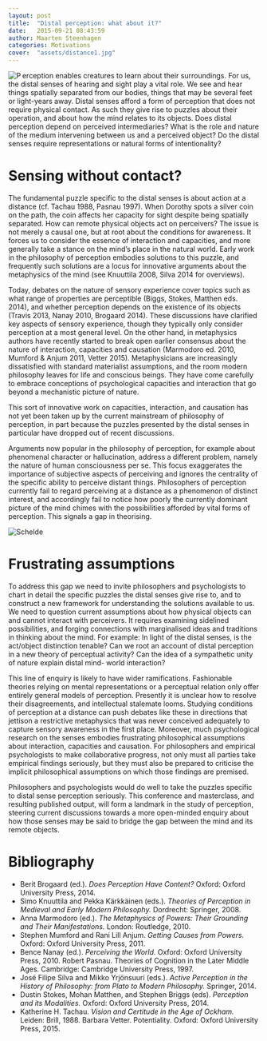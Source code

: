 ```yaml
---
layout: post
title:  "Distal perception: what about it?"
date:   2015-09-21 08:43:59
author: Maarten Steenhagen
categories: Motivations
cover:  "assets/distance1.jpg"
---
```


<img src="http://dailydropcap.com/images/P-9-cap.png" title="Daily Drop Cap by Jessica Hische" align="left" alt="P"/>erception enables creatures to learn about their surroundings. For us, the distal senses of hearing and sight play a vital role. We see and hear things spatially separated from our bodies, things that may be several feet or light-years away. Distal senses afford a form of perception that does not require physical contact. As such they give rise to puzzles about their operation, and about how the mind relates to its objects. Does distal perception depend on perceived intermediaries? What is the role and nature of the medium intervening between us and a perceived object? Do the distal senses require representations or natural forms of intentionality?

# Sensing without contact?

The fundamental puzzle specific to the distal senses is about action at a distance (cf. Tachau 1988, Pasnau 1997). When Dorothy spots a silver coin on the path, the coin affects her capacity for sight despite being spatially separated. How can remote physical objects act on perceivers? The issue is not merely a causal one, but at root about the conditions for awareness. It forces us to consider the essence of interaction and capacities, and more generally take a stance on the mind’s place in the natural world. Early work in the philosophy of perception embodies solutions to this puzzle, and frequently such solutions are a locus for innovative arguments about the metaphysics of the mind (see Knuuttila 2008, Silva 2014 for overviews).

Today, debates on the nature of sensory experience cover topics such as what range of properties are perceptible (Biggs, Stokes, Matthen eds. 2014), and whether perception depends on the existence of its objects (Travis 2013, Nanay 2010, Brogaard 2014). These discussions have clarified key aspects of sensory experience, though they typically only consider perception at a most general level. On the other hand, in metaphysics authors have recently started to break open earlier consensus about the nature of interaction, capacities and causation (Marmodoro ed. 2010, Mumford & Anjum 2011, Vetter 2015). Metaphysicians are increasingly dissatisfied with standard materialist assumptions, and the room modern philosophy leaves for life and conscious beings. They have come carefully to embrace conceptions of psychological capacities and interaction that go beyond a mechanistic picture of nature.

This sort of innovative work on capacities, interaction, and causation has not yet been taken up by the current mainstream of philosophy of perception, in part because the puzzles presented by the distal senses in particular have dropped out of recent discussions.

Arguments now popular in the philosophy of perception, for example about phenomenal character or hallucination, address a different problem, namely the nature of human consciousness per se. This focus exaggerates the importance of subjective aspects of perceiving and ignores the centrality of the specific ability to perceive distant things. Philosophers of perception currently fail to regard perceiving at a distance as a phenomenon of distinct interest, and accordingly fail to notice how poorly the currently dominant picture of the mind chimes with the possibilities afforded by vital forms of perception. This signals a gap in theorising.

![Schelde](http://msteenhagen.github.io/distal/assets/distance2.jpg)

# Frustrating assumptions

To address this gap we need to invite philosophers and psychologists to chart in detail the specific puzzles the distal senses give rise to, and to construct a new framework for understanding the solutions available to us. We need to question current assumptions about how physical objects can and cannot interact with perceivers. It requires examining sidelined possibilities, and forging connections with marginalised ideas and traditions in thinking about the mind. For example: In light of the distal senses, is the act/object distinction tenable? Can we root an account of distal perception in a new theory of perceptual activity? Can the idea of a sympathetic unity of nature explain distal mind- world interaction?

This line of enquiry is likely to have wider ramifications. Fashionable theories relying on mental representations or a perceptual relation only offer entirely general models of perception. Presently it is unclear how to resolve their disagreements, and intellectual stalemate looms. Studying conditions of perception at a distance can push debates like these in directions that jettison a restrictive metaphysics that was never conceived adequately to capture sensory awareness in the first place. Moreover, much psychological research on the senses embodies frustrating philosophical assumptions about interaction, capacities and causation. For philosophers and empirical psychologists to make collaborative progress, not only must all parties take empirical findings seriously, but they must also be prepared to criticise the implicit philosophical assumptions on which those findings are premised.

Philosophers and psychologists would do well to take the puzzles specific to distal sense perception seriously. This conference and masterclass, and resulting published output, will form a landmark in the study of perception, steering current discussions towards a more open-minded enquiry about how those senses may be said to bridge the gap between the mind and its remote objects.

# Bibliography

- Berit Brogaard (ed.). _Does Perception Have Content?_ Oxford: Oxford University Press, 2014.
- Simo Knuuttila and Pekka Kärkkäinen (eds.). _Theories of Perception in Medieval and Early Modern Philosophy._ Dordrecht: Springer, 2008.
- Anna Marmodoro (ed.). _The Metaphysics of Powers: Their Grounding and Their Manifestations._ London: Routledge, 2010.
- Stephen Mumford and Rani Lill Anjum. _Getting Causes from Powers._ Oxford: Oxford University Press, 2011.
- Bence Nanay (ed.). _Perceiving the World._ Oxford: Oxford University Press, 2010. Robert Pasnau. Theories of Cognition in the Later Middle Ages. Cambridge: Cambridge University Press, 1997.
- José Filipe Silva and Mikko Yrjönsuuri (eds.). _Active Perception in the History of Philosophy: from Plato to Modern Philosophy._ Springer, 2014.
- Dustin Stokes, Mohan Matthen, and Stephen Briggs (eds). _Perception and its Modalities._ Oxford: Oxford University Press, 2014.
- Katherine H. Tachau. _Vision and Certitude in the Age of Ockham._ Leiden: Brill, 1988. Barbara Vetter. Potentiality. Oxford: Oxford University Press, 2015.

